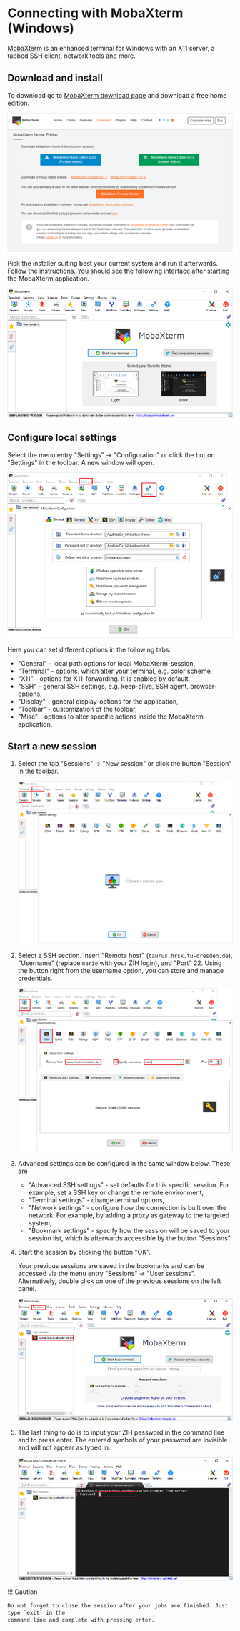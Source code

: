 # Connecting with MobaXterm (Windows)

[MobaXterm](https://mobaxterm.mobatek.net) is an enhanced terminal for Windows with an X11 server,
a tabbed SSH client, network tools and more.

## Download and install

To download go to [MobaXterm download page](https://mobaxterm.mobatek.net/download-home-edition.html)
and download a free home edition.

![Downloading MobaXterm](misc/mobaxterm1_download.png)

Pick the installer suiting best your current system and run it afterwards. Follow the instructions.
You should see the following interface after starting the MobaXterm application.

![First opening MobaXterm](misc/mobaxterm2_first.png)

## Configure local settings

Select the menu entry "Settings" &#8594; "Configuration" or click the button "Settings" in the
toolbar. A new window will open.

![Settings in MobaXterm](misc/mobaxterm3_config.png)

Here you can set different options in the following tabs:

- "General" - local path options for local MobaXterm-session,
- "Terminal" -  options, which alter your terminal, e.g. color scheme,
- "X11" - options for X11-forwarding. It is enabled by default,
- "SSH" - general SSH settings, e.g. keep-alive, SSH agent, browser-options,
- "Display" - general display-options for the application,
- "Toolbar" - customization of the toolbar,
- "Misc" - options to alter specific actions inside the MobaXterm-application.

## Start a new session

1.  Select the tab "Sessions"  &#8594; "New session" or click the button "Session" in the toolbar.

    ![Opening a new session in MobaXterm](misc/mobaxterm4_session.png)

1.  Select a SSH section. Insert "Remote host" (`taurus.hrsk.tu-dresden.de`), "Username" (replace
    `marie` with your ZIH login), and "Port" 22. Using the button right from the username option,
    you can store and manage credentials.

    ![Settings for SSH connection in MobaXterm](misc/mobaxterm5_ssh.png)

1.  Advanced settings can be configured in the same window below. These are
    - "Advanced SSH settings" - set defaults for this specific session. For example, set a SSH key
    or change the remote environment,
    - "Terminal settings" - change terminal options,
    - "Network settings" - configure how the connection is built over the network. For example, by
    adding a proxy as gateway to the targeted system,
    - "Bookmark settings" - specify how the session will be saved to your session list, which is
    afterwards accessible by the button "Sessions".

1.  Start the session by clicking the button "OK".

    Your previous sessions are saved in the bookmarks and can be accessed via the menu entry
    "Sessions"  &#8594;  "User sessions". Alternatively, double click on one of the previous
    sessions on the left panel.

    ![Opening a saved session in MobaXterm](misc/mobaxterm6_oldse.png)

1.  The last thing to do is to input your ZIH password in the command line and to press enter.
    The entered symbols of your password are invisible and will not appear as typed in.

    ![Saving your password in MobaXterm](misc/mobaxterm7_pw.png)

!!! Caution

    Do not forget to close the session after your jobs are finished. Just type `exit` in the
    command line and complete with pressing enter.
